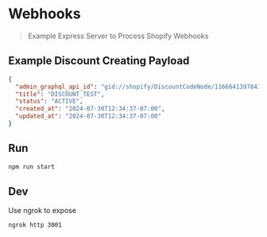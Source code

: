 # Webhooks

> Example Express Server to Process Shopify Webhooks

## Example Discount Creating Payload

```json
{
  "admin_graphql_api_id": "gid://shopify/DiscountCodeNode/1166641397843",
  "title": "DISCOUNT_TEST",
  "status": "ACTIVE",
  "created_at": "2024-07-30T12:34:37-07:00",
  "updated_at": "2024-07-30T12:34:37-07:00"
}
```

## Run

```bash
npm run start
```

## Dev

Use ngrok to expose

```bash
ngrok http 3001
```
